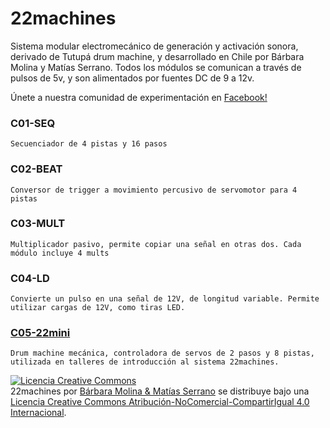 # 22machines

  Sistema modular electromecánico de generación y activación sonora, derivado de Tutupá drum machine, y desarrollado en Chile por Bárbara Molina y Matías Serrano. Todos los módulos se comunican a través de pulsos de 5v, y son alimentados por fuentes DC de 9 a 12v. 
  
  Únete a nuestra comunidad de experimentación en [Facebook!](https://www.facebook.com/groups/442825269573096/) 

  ### C01-SEQ

    Secuenciador de 4 pistas y 16 pasos
  
  ### C02-BEAT

    Conversor de trigger a movimiento percusivo de servomotor para 4 pistas
  
  ### C03-MULT

    Multiplicador pasivo, permite copiar una señal en otras dos. Cada módulo incluye 4 mults
  
  ### C04-LD

    Convierte un pulso en una señal de 12V, de longitud variable. Permite utilizar cargas de 12V, como tiras LED.
  
  ### [C05-22mini](https://github.com/22bits/22machines/tree/master/C05-22mini) 

    Drum machine mecánica, controladora de servos de 2 pasos y 8 pistas,  utilizada en talleres de introducción al sistema 22machines.


<a rel="license" href="http://creativecommons.org/licenses/by-nc-sa/4.0/"><img alt="Licencia Creative Commons" style="border-width:0" src="https://i.creativecommons.org/l/by-nc-sa/4.0/88x31.png" /></a><br /><span xmlns:dct="http://purl.org/dc/terms/" href="http://purl.org/dc/dcmitype/InteractiveResource" property="dct:title" rel="dct:type">22machines</span> por <a xmlns:cc="http://creativecommons.org/ns#" href="www.22bits.org" property="cc:attributionName" rel="cc:attributionURL">Bárbara Molina & Matías Serrano</a> se distribuye bajo una <a rel="license" href="http://creativecommons.org/licenses/by-nc-sa/4.0/">Licencia Creative Commons Atribución-NoComercial-CompartirIgual 4.0 Internacional</a>.
